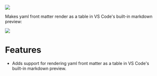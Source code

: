 [![](https://vsmarketplacebadge.apphb.com/version/bierner.markdown-yaml-preamble.svg)](https://marketplace.visualstudio.com/items?itemName=bierner.markdown-yaml-premable)

Makes yaml front matter render as a table in VS Code's built-in markdown preview:

![](https://raw.githubusercontent.com/mjbvz/vscode-markdown-yaml-preamble/master/docs/example.png)

# Features

- Adds support for rendering yaml front matter as a table in VS Code's built-in markdown preview.
